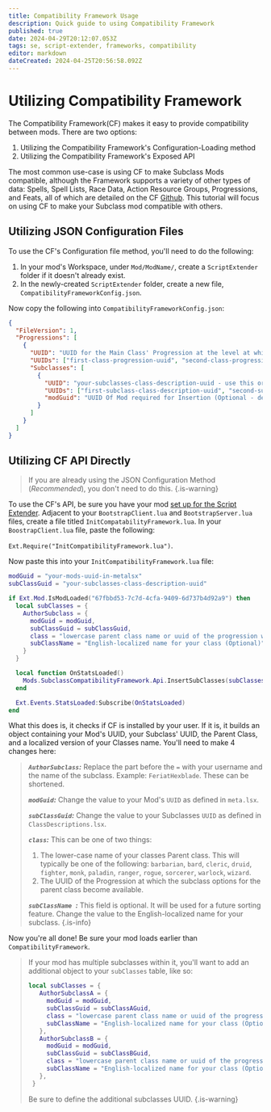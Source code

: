 ```yaml
---
title: Compatibility Framework Usage
description: Quick guide to using Compatibility Framework
published: true
date: 2024-04-29T20:12:07.053Z
tags: se, script-extender, frameworks, compatibility
editor: markdown
dateCreated: 2024-04-25T20:56:58.092Z
---
```


# Utilizing Compatibility Framework

The Compatibility Framework(CF) makes it easy to provide compatibility between mods. There are two options:

1. Utilizing the Compatibility Framework's Configuration-Loading method
2. Utilizing the Compatibility Framework's Exposed API

The most common use-case is using CF to make Subclass Mods compatible, although the Framework supports a variety of other types of data: Spells, Spell Lists, Race Data, Action Resource Groups, Progressions, and  Feats, all of which are detailed on the CF [Github](https://github.com/BG3-Community-Library-Team/BG3-Compatibility-Framework/wiki). This tutorial will focus on using CF to make your Subclass mod compatible with others.

## Utilizing JSON Configuration Files
To use the CF's Configuration file method, you'll need to do the following:

1. In your mod's Workspace, under `Mod/ModName/`, create a `ScriptExtender` folder if it doesn't already exist.
2. In the newly-created `ScriptExtender` folder, create a new file, `CompatibilityFrameworkConfig.json`.

Now copy the following into `CompatibilityFrameworkConfig.json`:

```json
{
  "FileVersion": 1,
  "Progressions": [
    {
      "UUID": "UUID for the Main Class' Progression at the level at which subclasses are available  - use this or UUIDs, but not both",
      "UUIDs": ["first-class-progression-uuid", "second-class-progression-uuid"],
      "Subclasses": [
        {
          "UUID": "your-subclasses-class-description-uuid - use this or UUIDs, but not both",
          "UUIDs": ["first-subclass-class-description-uuid", "second-subclass-class-description-uuid"],
          "modGuid": "UUID Of Mod required for Insertion (Optional - defaults to the one that provides the config)"
        }
      ]
    }
  ]
}
```

## Utilizing CF API Directly

> If you are already using the JSON Configuration Method (*Recommended*), you don't need to do this. 
{.is-warning}

To use the CF's API, be sure you have your mod [set up for the Script Extender](https://github.com/Norbyte/bg3se/blob/1e5009ea8bb619341bf394543bcfdb3c9ffe3a9f/API.md#getting-started). Adjacent to your `BootstrapClient.lua` and `BootstrapServer.lua` files, create a file titled `InitCompatabilityFramework.lua`. In your `BoostrapClient.lua` file, paste the following: 

`Ext.Require("InitCompatibilityFramework.lua")`.

Now paste this into your `InitCompatibilityFramework.lua` file:

```lua
modGuid = "your-mods-uuid-in-metalsx"
subClassGuid = "your-subclasses-class-description-uuid"

if Ext.Mod.IsModLoaded("67fbbd53-7c7d-4cfa-9409-6d737b4d92a9") then
  local subClasses = {
    AuthorSubclass = {
      modGuid = modGuid,
      subClassGuid = subClassGuid,
      class = "lowercase parent class name or uuid of the progression where you get the subclass choice",
      subClassName = "English-localized name for your class (Optional)"
    }
  }

  local function OnStatsLoaded()
    Mods.SubclassCompatibilityFramework.Api.InsertSubClasses(subClasses)
  end

  Ext.Events.StatsLoaded:Subscribe(OnStatsLoaded)
end
```

What this does is, it checks if CF is installed by your user. If it is, it builds an object containing your Mod's UUID, your Subclass' UUID, the Parent Class, and a localized version of your Classes name. You'll need to make 4 changes here:

> ***`AuthorSubclass`:*** Replace the part before the `=` with your username and the name of the subclass. Example: `FeriatHexblade`. These can be shortened.
> 
> ***`modGuid`:*** Change the value to your Mod's `UUID` as defined in `meta.lsx`.
>
> ***`subClassGuid`:*** Change the value to your Subclasses `UUID` as defined in `ClassDescriptions.lsx`.
>
> ***`class`:*** This can be one of two things:
> 1. The lower-case name of your classes Parent class. This will typically be one of the following: `barbarian`, `bard`, `cleric`, `druid`, `fighter`, `monk`, `paladin`, `ranger`, `rogue`, `sorcerer`, `warlock`, `wizard`.
> 2. The UUID of the Progression at which the subclass options for the parent class become available.
> 
> ***`subClassName `:*** This field is optional. It will be used for a future sorting feature. Change the value to the English-localized name for your subclass.
{.is-info}


Now you're all done! Be sure your mod loads earlier than `CompatibilityFramework`. 

> If your mod has multiple subclasses within it, you'll want to add an additional object to your `subClasses` table, like so:
>
>
>```lua
>local subClasses = {
>    AuthorSubclassA = {
>      modGuid = modGuid,
>      subClassGuid = subClassAGuid,
>      class = "lowercase parent class name or uuid of the progression where you get the subclass choice",
>      subClassName = "English-localized name for your class (Optional)"
>    },
>    AuthorSubclassB = {
>      modGuid = modGuid,
>      subClassGuid = subClassBGuid,
>      class = "lowercase parent class name or uuid of the progression where you get the subclass choice",
>      subClassName = "English-localized name for your class (Optional)"
>    },
>  }
>```
>
> Be sure to define the additional subclasses UUID.
{.is-warning}